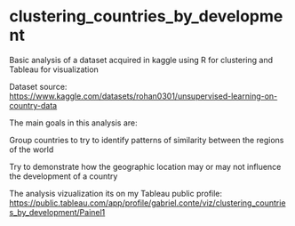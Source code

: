 # clustering_countries_by_development

Basic analysis of a dataset acquired in kaggle using R for clustering and Tableau for visualization

Dataset source: https://www.kaggle.com/datasets/rohan0301/unsupervised-learning-on-country-data

The main goals in this analysis are:

Group countries to try to identify patterns of similarity between the regions of the world

Try to demonstrate how the geographic location may or may not influence the development of a country

The analysis vizualization its on my Tableau public profile: https://public.tableau.com/app/profile/gabriel.conte/viz/clustering_countries_by_development/Painel1
